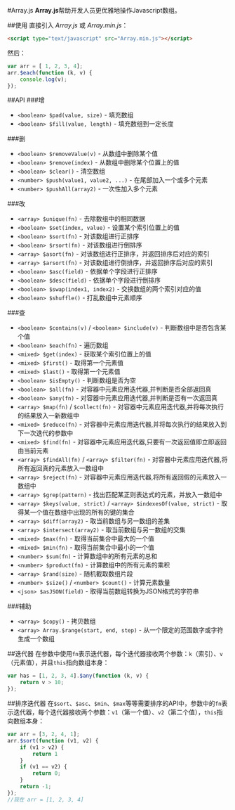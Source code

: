 #Array.js
**Array.js**帮助开发人员更优雅地操作Javascript数组。

##使用
直接引入 *Array.js* 或 *Array.min.js*：
~~~html
<script type="text/javascript" src="Array.min.js"></script> 
~~~

然后：
~~~javascript
var arr = [ 1, 2, 3, 4];
arr.$each(function (k, v) {
	console.log(v);
});
~~~

##API
###增
* `<boolean> $pad(value, size)` - 填充数组
* `<boolean> $fill(value, length)` - 填充数组到一定长度

###删
* `<boolean> $removeValue(v)` - 从数组中删除某个值
* `<boolean> $remove(index)` - 从数组中删除某个位置上的值
* `<boolean> $clear()` - 清空数组
* `<number> $push(value1, value2, ...)` - 在尾部加入一个或多个元素
* `<number> $pushAll(array2)` - 一次性加入多个元素

###改
* `<array> $unique(fn)` - 去除数组中的相同数据
* `<boolean> $set(index, value)` - 设置某个索引位置上的值
* `<boolean> $sort(fn)` - 对该数组进行正排序
* `<boolean> $rsort(fn)` - 对该数组进行倒排序
* `<array> $asort(fn)` - 对该数组进行正排序，并返回排序后对应的索引
* `<array> $arsort(fn)` - 对该数组进行倒排序，并返回排序后对应的索引
* `<boolean> $asc(field)` - 依据单个字段进行正排序
* `<boolean> $desc(field)` - 依据单个字段进行倒排序
* `<boolean> $swap(index1, index2)` - 交换数组的两个索引对应的值
* `<boolean> $shuffle()` - 打乱数组中元素顺序

###查
* `<boolean> $contains(v)` / `<boolean> $include(v)` - 判断数组中是否包含某个值
* `<boolean> $each(fn)` - 遍历数组
* `<mixed> $get(index)` - 获取某个索引位置上的值
* `<mixed> $first()` - 取得第一个元素值
* `<mixed> $last()` - 取得第一个元素值
* `<boolean> $isEmpty()` - 判断数组是否为空
* `<boolean> $all(fn)` - 对容器中元素应用迭代器,并判断是否全部返回真
* `<boolean> $any(fn)` - 对容器中元素应用迭代器,并判断是否有一次返回真
* `<array> $map(fn)` / `$collect(fn)` - 对容器中元素应用迭代器,并将每次执行的结果放入一新数组中
* `<mixed> $reduce(fn)` - 对容器中元素应用迭代器,并将每次执行的结果放入到下一次迭代的参数中
* `<mixed> $find(fn)` - 对容器中元素应用迭代器,只要有一次返回值即立即返回由当前元素
* `<array> $findAll(fn)` / `<array> $filter(fn)` - 对容器中元素应用迭代器,将所有返回真的元素放入一数组中
* `<array> $reject(fn)` - 对容器中元素应用迭代器,将所有返回假的元素放入一数组中
* `<array> $grep(pattern)` - 找出匹配某正则表达式的元素，并放入一数组中
* `<array> $keys(value, strict)` / `<array> $indexesOf(value, strict)` - 取得某一个值在数组中出现的所有的键的集合
* `<array> $diff(array2)` - 取当前数组与另一数组的差集
* `<array> $intersect(array2)` - 取当前数组与另一数组的交集
* `<mixed> $max(fn)` - 取得当前集合中最大的一个值
* `<mixed> $min(fn)` - 取得当前集合中最小的一个值
* `<number> $sum(fn)` - 计算数组中的所有元素的总和
* `<number> $product(fn)` - 计算数组中的所有元素的乘积
* `<array> $rand(size)` - 随机截取数组片段
* `<number> $size()` / `<number> $count()` - 计算元素数量
* `<json> $asJSON(field)` - 取得当前数组转换为JSON格式的字符串

###辅助
* `<array> $copy()` - 拷贝数组
* `<array> Array.$range(start, end, step)` - 从一个限定的范围数字或字符生成一个数组

##迭代器
在参数中使用`fn`表示迭代器，每个迭代器接收两个参数：`k`（索引）、`v`（元素值），并且`this`指向数组本身：
~~~javascript
var has = [1, 2, 3, 4].$any(function (k, v) {
	return v > 10;
});
~~~

##排序迭代器
在`$sort`、`$asc`、`$min`、`$max`等等需要排序的API中，参数中的`fn`表示迭代器，每个迭代器接收两个参数：`v1`（第一个值）、`v2`（第二个值），`this`指向数组本身：
~~~javascript
var arr = [3, 2, 4, 1];
arr.$sort(function (v1, v2) {
	if (v1 > v2) {
		return 1
	}
	if (v1 == v2) {
		return 0;
	}
	return -1;
});
//现在 arr = [1, 2, 3, 4]
~~~